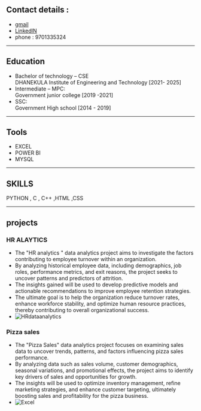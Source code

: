 ## Contact details :
- [gmail](jaibhavani1706@gmail.com)
- [LinkedIN](https://www.linkedin.com/in/jai-bhavani-565433318?utm_source=share&utm_campaign=share_via&utm_content=profile&utm_medium=android_app)
- phone : 9701335324

---
## Education 
- Bachelor of technology – CSE 	   
     DHANEKULA Institute of Engineering and Technology     [2021- 2025]
- Intermediate – MPC:	             
     Government junior college    [2019 -2021]
- SSC:	                           
     Government High school       [2014 - 2019]

---
## Tools
- EXCEL
- POWER BI
- MYSQL

---
## SKILLS 
PYTHON , C , C++ ,HTML ,CSS    

---
## projects 
### HR ALAYTICS 
 - The "HR analytics " data analytics project aims to investigate the factors contributing to employee turnover within an organization.
 -  By analyzing historical employee data, including demographics, job roles, performance metrics, and exit reasons, the project seeks to uncover patterns and predictors of attrition.
 -  The insights gained will be used to develop predictive models and actionable recommendations to improve employee retention strategies.
 -   The ultimate goal is to help the organization reduce turnover rates, enhance workforce stability, and optimize human resource practices, thereby contributing to overall organizational success.
 -   ![HRdataanalytics](https://github.com/user-attachments/assets/e68b08fa-1219-45b4-8a5c-4f74b16796d5)

### Pizza sales 
- The "Pizza Sales" data analytics project focuses on examining sales data to uncover trends, patterns, and factors influencing pizza sales performance.
- By analyzing data such as sales volume, customer demographics, seasonal variations, and promotional effects, the project aims to identify key drivers of sales and opportunities for growth.
- The insights will be used to optimize inventory management, refine marketing strategies, and enhance customer targeting, ultimately boosting sales and profitability for the pizza business.
- ![Excel](https://github.com/user-attachments/assets/55e0a4ea-f655-499f-84fd-5be18b2d30b4)


  


